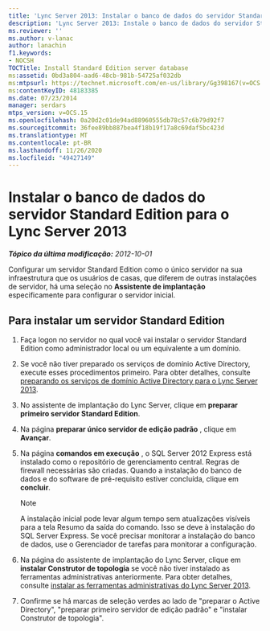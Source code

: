```yaml
---
title: 'Lync Server 2013: Instalar o banco de dados do servidor Standard Edition'
description: 'Lync Server 2013: Instale o banco de dados do servidor Standard Edition.'
ms.reviewer: ''
ms.author: v-lanac
author: lanachin
f1.keywords:
- NOCSH
TOCTitle: Install Standard Edition server database
ms:assetid: 0bd3a804-aad6-48cb-981b-54725af032db
ms:mtpsurl: https://technet.microsoft.com/en-us/library/Gg398167(v=OCS.15)
ms:contentKeyID: 48183385
ms.date: 07/23/2014
manager: serdars
mtps_version: v=OCS.15
ms.openlocfilehash: 0a20d2c01de94ad88960555db78c57c6b79d92f7
ms.sourcegitcommit: 36fee89bb887bea4f18b19f17a8c69daf5bc423d
ms.translationtype: MT
ms.contentlocale: pt-BR
ms.lasthandoff: 11/26/2020
ms.locfileid: "49427149"
---
```

# <a name="install-standard-edition-server-database-for-lync-server-2013"></a>Instalar o banco de dados do servidor Standard Edition para o Lync Server 2013

<div data-xmlns="http://www.w3.org/1999/xhtml">

<div class="topic" data-xmlns="http://www.w3.org/1999/xhtml" data-msxsl="urn:schemas-microsoft-com:xslt" data-cs="https://msdn.microsoft.com/">

<div data-asp="https://msdn2.microsoft.com/asp">



</div>

<div id="mainSection">

<div id="mainBody">

<span> </span>

_**Tópico da última modificação:** 2012-10-01_

Configurar um servidor Standard Edition como o único servidor na sua infraestrutura que os usuários de casas, que diferem de outras instalações de servidor, há uma seleção no **Assistente de implantação** especificamente para configurar o servidor inicial.

<div>

## <a name="to-install-a-standard-edition-server"></a>Para instalar um servidor Standard Edition

1.  Faça logon no servidor no qual você vai instalar o servidor Standard Edition como administrador local ou um equivalente a um domínio.

2.  Se você não tiver preparado os serviços de domínio Active Directory, execute esses procedimentos primeiro. Para obter detalhes, consulte [preparando os serviços de domínio Active Directory para o Lync Server 2013](lync-server-2013-preparing-active-directory-domain-services.md).

3.  No assistente de implantação do Lync Server, clique em **preparar primeiro servidor Standard Edition**.

4.  Na página **preparar único servidor de edição padrão** , clique em **Avançar**.

5.  Na página **comandos em execução** , o SQL Server 2012 Express está instalado como o repositório de gerenciamento central. Regras de firewall necessárias são criadas. Quando a instalação do banco de dados e do software de pré-requisito estiver concluída, clique em **concluir**.
    
    <div>
    

    > [!NOTE]  
    > A instalação inicial pode levar algum tempo sem atualizações visíveis para a tela Resumo da saída do comando. Isso se deve à instalação do SQL Server Express. Se você precisar monitorar a instalação do banco de dados, use o Gerenciador de tarefas para monitorar a configuração.

    
    </div>

6.  Na página do assistente de implantação do Lync Server, clique em **instalar Construtor de topologia** se você não tiver instalado as ferramentas administrativas anteriormente. Para obter detalhes, consulte [instalar as ferramentas administrativas do Lync Server 2013](lync-server-2013-install-lync-server-administrative-tools.md).

7.  Confirme se há marcas de seleção verdes ao lado de "preparar o Active Directory", "preparar primeiro servidor de edição padrão" e "instalar Construtor de topologia".

</div>

</div>

<span> </span>

</div>

</div>

</div>

